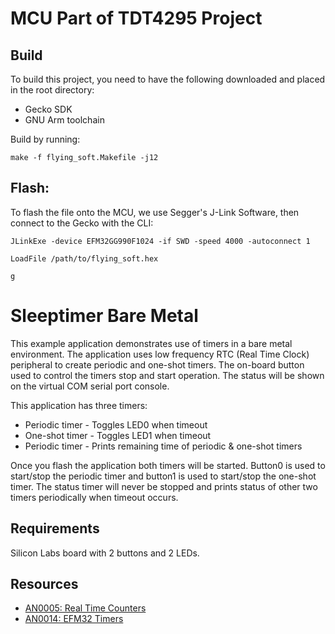 # MCU Part of TDT4295 Project

## Build

To build this project, you need to have the following downloaded and placed in the root directory:

- Gecko SDK
- GNU Arm toolchain

Build by running:

```
make -f flying_soft.Makefile -j12
```

## Flash:

To flash the file onto the MCU, we use Segger's J-Link Software, then connect to the Gecko with the CLI:

```
JLinkExe -device EFM32GG990F1024 -if SWD -speed 4000 -autoconnect 1
```

```
LoadFile /path/to/flying_soft.hex
```

```
g
```

# Sleeptimer Bare Metal

This example application demonstrates use of timers in a bare metal environment. The application uses low frequency RTC (Real Time Clock) peripheral to create periodic and one-shot timers. The on-board button used to control the timers stop and start operation. The status will be shown on the virtual COM serial port console.

This application has three timers:

- Periodic timer - Toggles LED0 when timeout
- One-shot timer - Toggles LED1 when timeout
- Periodic timer - Prints remaining time of periodic & one-shot timers

Once you flash the application both timers will be started. Button0 is used to start/stop the periodic timer and button1 is used to start/stop the one-shot timer. The status timer will never be stopped and prints status of other two timers periodically when timeout occurs.

## Requirements

Silicon Labs board with 2 buttons and 2 LEDs.

## Resources

- [AN0005: Real Time Counters](https://www.silabs.com/documents/public/application-notes/AN0005-EFM32-RTC.pdf)
- [AN0014: EFM32 Timers](https://www.silabs.com/documents/public/application-notes/AN0014.pdf)
